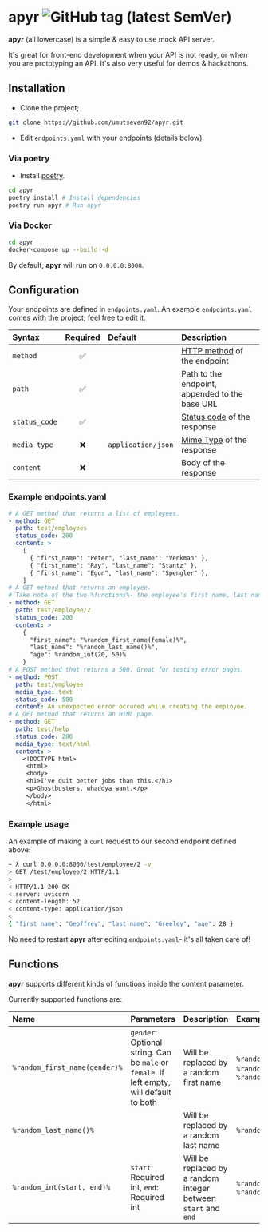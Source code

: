 # apyr ![GitHub tag (latest SemVer)](https://img.shields.io/github/v/tag/umutseven92/apyr?label=version&style=flat-square)

**apyr** (all lowercase) is a simple & easy to use mock API server.

It's great for front-end development when your API is not ready, or when you are prototyping an API. It's also very
useful for demos & hackathons.

## Installation

* Clone the project;

```bash
git clone https://github.com/umutseven92/apyr.git
```

* Edit `endpoints.yaml` with your endpoints (details below).

### Via poetry

* Install [poetry](https://python-poetry.org/docs/#installation).

```bash
cd apyr
poetry install # Install dependencies
poetry run apyr # Run apyr
```

### Via Docker

```bash
cd apyr
docker-compose up --build -d
```

By default, **apyr** will run on `0.0.0.0:8000`.

## Configuration

Your endpoints are defined in `endpoints.yaml`. An example `endpoints.yaml` comes with the project; feel free to edit
it.

| Syntax      | Required | Default | Description |
| :--- | :---: | :--- | :-------- |
| `method`      | ✅       | | [HTTP method](https://developer.mozilla.org/en-US/docs/Web/HTTP/Methods) of the endpoint | |
| `path`        | ✅       | | Path to the endpoint, appended to the base URL | |
| `status_code` | ✅       | | [Status code](https://developer.mozilla.org/en-US/docs/Web/HTTP/Status) of the response |
| `media_type`  | ❌       | `application/json` | [Mime Type](https://developer.mozilla.org/en-US/docs/Web/HTTP/Basics_of_HTTP/MIME_types#important_mime_types_for_web_developers) of the response |
| `content`     | ❌       | | Body of the response |

### Example endpoints.yaml

```yaml
# A GET method that returns a list of employees.
- method: GET
  path: test/employees
  status_code: 200
  content: >
    [
      { "first_name": "Peter", "last_name": "Venkman" },
      { "first_name": "Ray", "last_name": "Stantz" },
      { "first_name": "Egon", "last_name": "Spengler" },
    ]
# A GET method that returns an employee.
# Take note of the two %functions%- the employee's first name, last name and age will be random at every response.
- method: GET
  path: test/employee/2
  status_code: 200
  content: >
    {
      "first_name": "%random_first_name(female)%",
      "last_name": "%random_last_name()%",
      "age": %random_int(20, 50)%
    }
# A POST method that returns a 500. Great for testing error pages.
- method: POST
  path: test/employee
  media_type: text
  status_code: 500
  content: An unexpected error occured while creating the employee.
# A GET method that returns an HTML page.
- method: GET
  path: test/help
  status_code: 200
  media_type: text/html
  content: >
    <!DOCTYPE html>
     <html>
     <body>
     <h1>I've quit better jobs than this.</h1>
     <p>Ghostbusters, whaddya want.</p>
     </body>
     </html>
```

### Example usage

An example of making a `curl` request to our second endpoint defined above:

```bash
~ λ curl 0.0.0.0:8000/test/employee/2 -v
> GET /test/employee/2 HTTP/1.1
> 
< HTTP/1.1 200 OK
< server: uvicorn
< content-length: 52
< content-type: application/json
< 
{ "first_name": "Geoffrey", "last_name": "Greeley", "age": 28 }
```

No need to restart **apyr** after editing `endpoints.yaml`- it's all taken care of!

## Functions

**apyr** supports different kinds of functions inside the content parameter.

Currently supported functions are:

| Name | Parameters | Description | Examples |
| :--- | :--- | :--- | :--- |
| `%random_first_name(gender)%` | `gender`: Optional string. Can be `male` or `female`. If left empty, will default to both | Will be replaced by a random first name | `%random_first_name(male)%`, `%random_first_name(female)%`, `%random_first_name()%`
| `%random_last_name()%` | | Will be replaced by a random last name | `%random_last_name()%` |
| `%random_int(start, end)%` | `start`: Required int, `end`: Required int | Will be replaced by a random integer between `start` and `end` | `%random_int(0, 20)%`, `%random_int(20, 50)%` |


